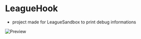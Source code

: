# LeagueHook
- project made for LeagueSandbox to print debug informations

![Preview](https://i.imgur.com/qVJi3nO.png)
